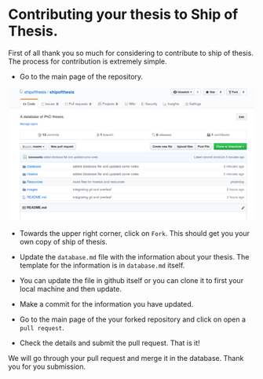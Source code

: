 # Contributing your thesis to Ship of Thesis.

First of all thank you so much for considering to contribute to ship of thesis. The process for contribution is extremely simple. 

- Go to the main page of the repository.

![ ](/images/ship_github.png)

- Towards the upper right corner, click on `Fork`. This should get you your own copy of ship of thesis. 

- Update the `database.md` file with the information about your thesis. The template for the information is in `database.md` itself.
- You can update the file in github itself or you can clone it to first your local machine and then update.
- Make a commit for the information you have updated.
- Go to the main page of the your forked repository and click on open a `pull request`.
- Check the details and submit the pull request. That is it!

We will go through your pull request and merge it in the database. Thank you for you submission.


